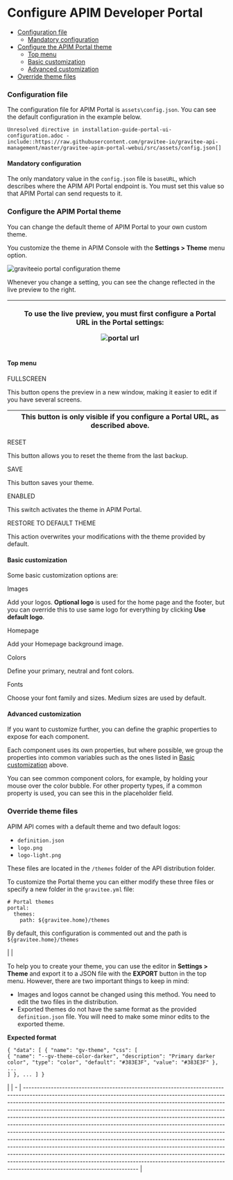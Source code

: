 # Configure APIM Developer Portal

* [Configuration file](https://docs.gravitee.io/apim/3.x/apim\_installguide\_portal\_ui\_configuration.html#configuration\_file)
  * [Mandatory configuration](https://docs.gravitee.io/apim/3.x/apim\_installguide\_portal\_ui\_configuration.html#mandatory\_configuration)
* [Configure the APIM Portal theme](https://docs.gravitee.io/apim/3.x/apim\_installguide\_portal\_ui\_configuration.html#configure\_the\_apim\_portal\_theme)
  * [Top menu](https://docs.gravitee.io/apim/3.x/apim\_installguide\_portal\_ui\_configuration.html#top\_menu)
  * [Basic customization](https://docs.gravitee.io/apim/3.x/apim\_installguide\_portal\_ui\_configuration.html#basic\_customization)
  * [Advanced customization](https://docs.gravitee.io/apim/3.x/apim\_installguide\_portal\_ui\_configuration.html#advanced\_customization)
* [Override theme files](https://docs.gravitee.io/apim/3.x/apim\_installguide\_portal\_ui\_configuration.html#override\_theme\_files)

### Configuration file

The configuration file for APIM Portal is `assets\config.json`. You can see the default configuration in the example below.

```
Unresolved directive in installation-guide-portal-ui-configuration.adoc - include::https://raw.githubusercontent.com/gravitee-io/gravitee-api-management/master/gravitee-apim-portal-webui/src/assets/config.json[]
```

#### Mandatory configuration

The only mandatory value in the `config.json` file is `baseURL`, which describes where the APIM API Portal endpoint is. You must set this value so that APIM Portal can send requests to it.

### Configure the APIM Portal theme

You can change the default theme of APIM Portal to your own custom theme.

You customize the theme in APIM Console with the **Settings > Theme** menu option.

![graviteeio portal configuration theme](https://docs.gravitee.io/images/apim/3.x/installation/portal-ui/graviteeio-portal-configuration-theme.png)

Whenever you change a setting, you can see the change reflected in the live preview to the right.

|   | <p>To use the live preview, you must first configure a <strong>Portal URL</strong> in the Portal settings:</p><p><img src="https://docs.gravitee.io/images/apim/3.x/installation/portal-ui/portal-url.png" alt="portal url"></p> |
| - | -------------------------------------------------------------------------------------------------------------------------------------------------------------------------------------------------------------------------------- |

#### Top menu

FULLSCREEN

This button opens the preview in a new window, making it easier to edit if you have several screens.

|   | This button is only visible if you configure a Portal URL, as described above. |
| - | ------------------------------------------------------------------------------ |

RESET

This button allows you to reset the theme from the last backup.

SAVE

This button saves your theme.

ENABLED

This switch activates the theme in APIM Portal.

RESTORE TO DEFAULT THEME

This action overwrites your modifications with the theme provided by default.

#### Basic customization

Some basic customization options are:

Images

Add your logos. **Optional logo** is used for the home page and the footer, but you can override this to use same logo for everything by clicking **Use default logo**.

Homepage

Add your Homepage background image.

Colors

Define your primary, neutral and font colors.

Fonts

Choose your font family and sizes. Medium sizes are used by default.

#### Advanced customization

If you want to customize further, you can define the graphic properties to expose for each component.

Each component uses its own properties, but where possible, we group the properties into common variables such as the ones listed in [Basic customization](https://docs.gravitee.io/apim/3.x/apim\_installguide\_portal\_ui\_configuration.html#basic\_customization) above.

You can see common component colors, for example, by holding your mouse over the color bubble. For other property types, if a common property is used, you can see this in the placeholder field.

### Override theme files

APIM API comes with a default theme and two default logos:

* `definition.json`
* `logo.png`
* `logo-light.png`

These files are located in the `/themes` folder of the API distribution folder.

To customize the Portal theme you can either modify these three files or specify a new folder in the `gravitee.yml` file:

```
# Portal themes
portal:
  themes:
    path: ${gravitee.home}/themes
```

By default, this configuration is commented out and the path is `${gravitee.home}/themes`

|   | <p>To help you to create your theme, you can use the editor in <strong>Settings > Theme</strong> and export it to a JSON file with the <strong>EXPORT</strong> button in the top menu. However, there are two important things to keep in mind:</p><ul><li>Images and logos cannot be changed using this method. You need to edit the two files in the distribution.</li><li>Exported themes do not have the same format as the provided <code>definition.json</code> file. You will need to make some minor edits to the exported theme.</li></ul><p><strong>Expected format</strong></p><pre><code>{
  "data": [
    {
      "name": "gv-theme",
      "css": [
        {
          "name": "--gv-theme-color-darker",
          "description": "Primary darker color",
          "type": "color",
          "default": "#383E3F",
          "value": "#383E3F"
        },
        ...
      ]
    },
    ...
  ]
}
</code></pre> |
| - | ----------------------------------------------------------------------------------------------------------------------------------------------------------------------------------------------------------------------------------------------------------------------------------------------------------------------------------------------------------------------------------------------------------------------------------------------------------------------------------------------------------------------------------------------------------------------------------------------------------------------------------------------------------------------------------------------------------------------------------------------------------------------------------------------------------------------------------------------------------------------------------------------------------------------------------- |
